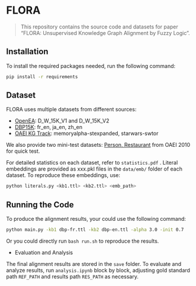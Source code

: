 # FLORA

> This repository contains the source code and datasets for paper “FLORA: Unsupervised Knowledge Graph Alignment by Fuzzy Logic”.
> 

## Installation

To install the required packages needed, run the following command:

```bash
pip install -r requirements
```

## Dataset

FLORA uses multiple datasets from different sources:

- [OpenEA](https://github.com/nju-websoft/OpenEA): D_W_15K_V1 and D_W_15K_V2
- [DBP15K](https://github.com/nju-websoft/JAPE): fr_en, ja_en, zh_en
- [OAEI KG Track](https://oaei.ontologymatching.org/2024/knowledgegraph/index.html): memoryalpha-stexpanded, starwars-swtor

We also provide two mini-test datasets: [Person, Restaurant](https://oaei.ontologymatching.org/2010/im/index.html) from OAEI 2010 for quick test.

For detailed statistics on each dataset, refer to `statistics.pdf` . Literal embeddings are provided as xxx.pkl files in the `data/emb/` folder of each dataset. To reproduce these embeddings, use: 

```bash
python literals.py <kb1.ttl> <kb2.ttl> <emb_path>
```

## Running the Code

To produce the alignment results, your could use the following command:

```bash
python main.py -kb1 dbp-fr.ttl -kb2 dbp-en.ttl -alpha 3.0 -init 0.7
```

Or you could directly run `bash run.sh` to reproduce the results.

- Evaluation and Analysis

The final alignment results are stored in the `save` folder. To evaluate and analyze results, run `analysis.ipynb` block by block, adjusting gold standard path `REF_PATH` and results path `RES_PATH` as necessary.